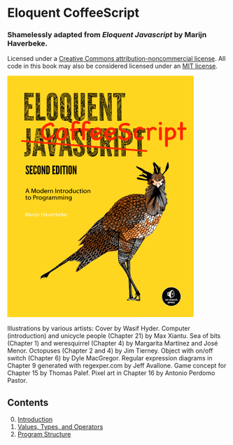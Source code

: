 # Eloquent CoffeeScript

### Shamelessly adapted from _Eloquent Javascript_ by Marijn Haverbeke.
Licensed under a [Creative Commons attribution-noncommercial license](http://creativecommons.org/licenses/by-nc/3.0/). All code in this book may also be considered licensed under an [MIT license](http://opensource.org/licenses/MIT).

![Cover of Eloquent Javascript, but with CoffeeScript](img/cover.png)

Illustrations by various artists: Cover by Wasif Hyder. Computer (introduction) and unicycle people (Chapter 21) by Max Xiantu. Sea of bits (Chapter 1) and weresquirrel (Chapter 4) by Margarita Martínez and José Menor. Octopuses (Chapter 2 and 4) by Jim Tierney. Object with on/off switch (Chapter 6) by Dyle MacGregor. Regular expression diagrams in Chapter 9 generated with regexper.com by Jeff Avallone. Game concept for Chapter 15 by Thomas Palef. Pixel art in Chapter 16 by Antonio Perdomo Pastor.

## Contents
0. [Introduction](intro.md)
1. [Values, Types, and Operators](ch01.md)
2. [Program Structure](ch02.md)
